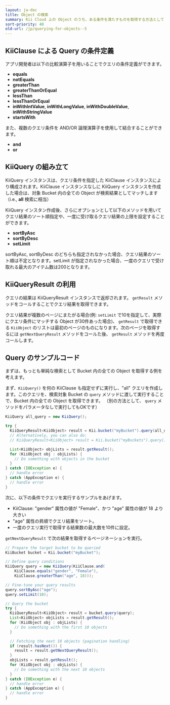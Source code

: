 ```yaml
---
layout: ja-doc
title: Object の検索
summary: Kii Cloud 上の Object のうち、ある条件を満たすものを取得する方法として Kii Cloud SDK は検索機能を提供しています。この機能を用いると、例えば「ある Bucket より "count" フィールドの値が10より大きい Object を、フィールド値降順で最大で10個取得」などといった条件が指定可能です。
sort-priority: 40
old-url: /jp/querying-for-objects--5
---
```

## KiiClause による Query の条件定義

アプリ開発者は以下の比較演算子を用いることでクエリの条件定義ができます。

 * **equals**
 * **notEquals**
 * **greaterThan**
 * **greaterThanOrEqual**
 * **lessThan**
 * **lessThanOrEqual**
 * **inWithIntValue**, **inWithLongValue**, **inWithDoubleValue**, **inWithStringValue**
 * **startsWith**

また、複数のクエリ条件を AND/OR 論理演算子を使用して結合することができます。

 * **and**
 * **or**

## KiiQuery の組み立て

KiiQuery インスタンスは、クエリ条件を指定した KiiClause インスタンスにより構成されます。KiiClause インスタンスなしに KiiQuery インスタンスを作成した場合は、対象 Bucket 内の全ての Object が検索結果としてマッチします（i.e., **all** 検索に相当）

KiiQuery インスタン作成後、さらにオプションとして以下のメソッドを用いてクエリ結果のソート順指定や、一度に受け取るクエリ結果の上限を設定することができます。

 * **sortByAsc**
 * **sortByDesc**
 * **setLimit**

sortByAsc, sortByDesc のどちらも指定されなかった場合、クエリ結果のソート順は不定となります。setLimit が指定されなかった場合、一度のクエリで受け取れる最大のアイテム数は200となります。


## KiiQueryResult の利用

クエリの結果は KiiQueryResult インスタンスで返却されます。 `getResult` メソッドをコールすることでクエリ結果を取得できます。

クエリ結果が複数のページにまたがる場合(例: `setLimit` で10を指定して、実際にクエリ条件にマッチする Object が30件あった場合)、 `getResult` で取得できる `KiiObject` のリストは最初のページのものになります。次のページを取得するには `getNextQueryResult` メソッドをコールた後、 `getResult` メソッドを再度コールします。

## Query のサンプルコード

まずは、もっとも単純な検索として Bucket 内の全ての Object を取得する例を考えます。

まず、`KiiQuery()` を何の KiiClause も指定せずに実行し、"all" クエリを作成します。このクエリを、検索対象 Bucket の `query` メソッドに渡して実行することで、Bucket 内の全ての Object を取得できます。
（別の方法として、 `query` メソッドをパラメータなしで実行してもOKです）

```java
KiiQuery all_query = new KiiQuery();

try {
  KiiQueryResult<KiiObject> result = Kii.bucket("myBucket").query(all_query);
  // Alternatively, you can also do:
  // KiiQueryResult<KiiObject> result = Kii.bucket("myBuckets").query();

  List<KiiObject> objLists = result.getResult();
  for (KiiObject obj : objLists) {
    // Do something with objects in the bucket
  }
} catch (IOException e) {
  // handle error
} catch (AppException e) {
  // handle error
}
```

次に、以下の条件でクエリを実行するサンプルをあげます。

 * KiiClause: "gender" 属性の値が "Female"、かつ "age" 属性の値が 18 より大きい
 * "age" 属性の昇順でクエリ結果をソート。
 * 一度のクエリ実行で取得する結果数の最大数を10件に設定。

`getNextQueryResult` で次の結果を取得するページネーションを実行。

```java
// Prepare the target bucket to be queried
KiiBucket bucket = Kii.bucket("myBucket");

// Define query conditions 
KiiQuery query = new KiiQuery(KiiClause.and(
    KiiClause.equals("gender", "Female"),
    KiiClause.greaterThan("age", 18)));

// Fine-tune your query results
query.sortByAsc("age");
query.setLimit(10);

// Query the bucket
try {
  KiiQueryResult<KiiObject> result = bucket.query(query);
  List<KiiObject> objLists = result.getResult();
  for (KiiObject obj : objLists) {
    // Do something with the first 10 objects
  }

  // Fetching the next 10 objects (pagination handling)
  if (result.hasNext()) {
    result = result.getNextQueryResult();
  }
  objLists = result.getResult();
  for (KiiObject obj : objLists) {
    // Do something with the next 10 objects
  }
} catch (IOException e) {
  // handle error
} catch (AppException e) {
  // handle error
}
```
